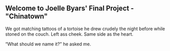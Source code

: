 ## Welcome to Joelle Byars' Final Project - "Chinatown"

<p>We got matching tattoos of a tortoise he drew crudely the night before while stoned on the couch. Left ass cheek. Same side as the heart.</p>
<p>“What should we name it?” he asked me.</p>
